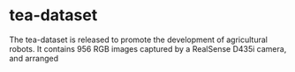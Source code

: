 # tea-dataset
The tea-dataset is released to promote the development of agricultural robots. It contains 956 RGB images captured by a RealSense D435i camera, and arranged 
